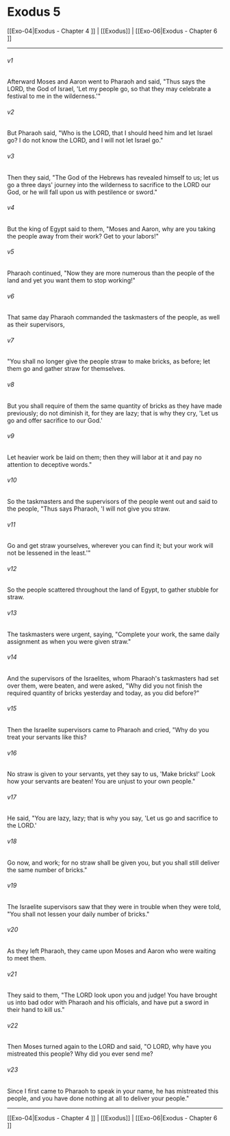 # Exodus 5

[[Exo-04|Exodus - Chapter 4 ]] | [[Exodus]] | [[Exo-06|Exodus - Chapter 6 ]]
***

###### v1
Afterward Moses and Aaron went to Pharaoh and said, "Thus says the LORD, the God of Israel, 'Let my people go, so that they may celebrate a festival to me in the wilderness.'"
###### v2
But Pharaoh said, "Who is the LORD, that I should heed him and let Israel go? I do not know the LORD, and I will not let Israel go."
###### v3
Then they said, "The God of the Hebrews has revealed himself to us; let us go a three days' journey into the wilderness to sacrifice to the LORD our God, or he will fall upon us with pestilence or sword."
###### v4
But the king of Egypt said to them, "Moses and Aaron, why are you taking the people away from their work? Get to your labors!"
###### v5
Pharaoh continued, "Now they are more numerous than the people of the land and yet you want them to stop working!"
###### v6
That same day Pharaoh commanded the taskmasters of the people, as well as their supervisors,
###### v7
"You shall no longer give the people straw to make bricks, as before; let them go and gather straw for themselves.
###### v8
But you shall require of them the same quantity of bricks as they have made previously; do not diminish it, for they are lazy; that is why they cry, 'Let us go and offer sacrifice to our God.'
###### v9
Let heavier work be laid on them; then they will labor at it and pay no attention to deceptive words."
###### v10
So the taskmasters and the supervisors of the people went out and said to the people, "Thus says Pharaoh, 'I will not give you straw.
###### v11
Go and get straw yourselves, wherever you can find it; but your work will not be lessened in the least.'"
###### v12
So the people scattered throughout the land of Egypt, to gather stubble for straw.
###### v13
The taskmasters were urgent, saying, "Complete your work, the same daily assignment as when you were given straw."
###### v14
And the supervisors of the Israelites, whom Pharaoh's taskmasters had set over them, were beaten, and were asked, "Why did you not finish the required quantity of bricks yesterday and today, as you did before?"
###### v15
Then the Israelite supervisors came to Pharaoh and cried, "Why do you treat your servants like this?
###### v16
No straw is given to your servants, yet they say to us, 'Make bricks!' Look how your servants are beaten! You are unjust to your own people."
###### v17
He said, "You are lazy, lazy; that is why you say, 'Let us go and sacrifice to the LORD.'
###### v18
Go now, and work; for no straw shall be given you, but you shall still deliver the same number of bricks."
###### v19
The Israelite supervisors saw that they were in trouble when they were told, "You shall not lessen your daily number of bricks."
###### v20
As they left Pharaoh, they came upon Moses and Aaron who were waiting to meet them.
###### v21
They said to them, "The LORD look upon you and judge! You have brought us into bad odor with Pharaoh and his officials, and have put a sword in their hand to kill us."
###### v22
Then Moses turned again to the LORD and said, "O LORD, why have you mistreated this people? Why did you ever send me?
###### v23
Since I first came to Pharaoh to speak in your name, he has mistreated this people, and you have done nothing at all to deliver your people."

***

[[Exo-04|Exodus - Chapter 4 ]] | [[Exodus]] | [[Exo-06|Exodus - Chapter 6 ]]
